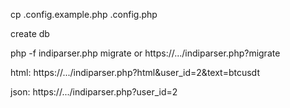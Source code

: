 cp .config.example.php .config.php

create db

php -f indiparser.php migrate
or
https://.../indiparser.php?migrate

html: https://.../indiparser.php?html&user_id=2&text=btcusdt

json: https://.../indiparser.php?user_id=2
